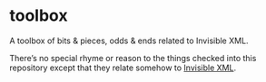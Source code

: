 # toolbox

A toolbox of bits & pieces, odds & ends related to Invisible XML.

There’s no special rhyme or reason to the things checked into this repository except that they relate somehow to
[Invisible XML](https://invisiblexml.org).
